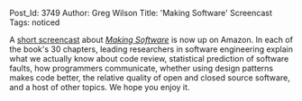 Post_Id: 3749
Author: Greg Wilson
Title: 'Making Software' Screencast
Tags: noticed

<p>A <a href="http://www.amazon.com/Making-Software-Really-Works-Believe/dp/0596808321/">short screencast</a> about <a href="http://oreilly.com/catalog/9780596808303"><em>Making Software</em></a> is now up on Amazon. In each of the book's 30 chapters, leading researchers in software engineering explain what we actually know about code review, statistical prediction of software faults, how programmers communicate, whether using design patterns makes code better, the relative quality of open and closed source software, and a host of other topics. We hope you enjoy it.</p>
